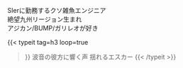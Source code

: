 SIerに勤務するクソ雑魚エンジニア  
絶望九州リージョン生まれ  
アジカン/BUMP/ガリレオが好き

<!-- {{< button href="/posts" target="_self" >}}
Posts
{{< /button >}} -->

{{< typeit
    tag=h3
    loop=true
>}}
波音の彼方に響く声 揺れるエスカー
{{< /typeit >}}

